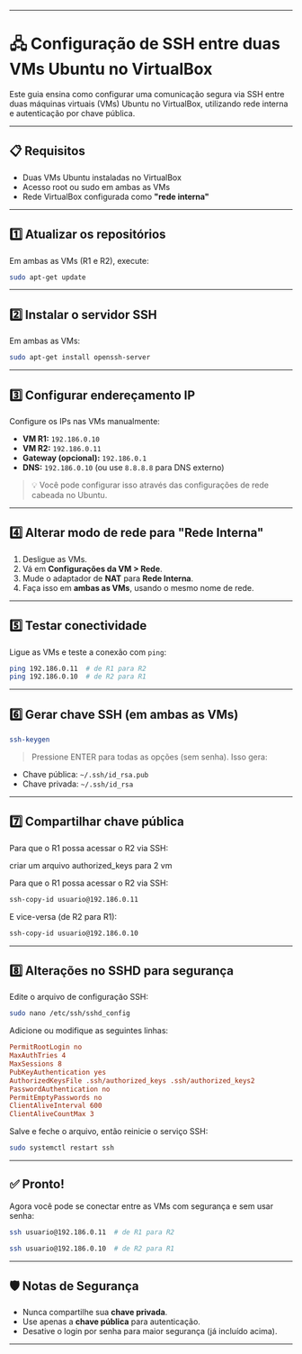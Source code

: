 

---

# 🖧 Configuração de SSH entre duas VMs Ubuntu no VirtualBox

Este guia ensina como configurar uma comunicação segura via SSH entre duas máquinas virtuais (VMs) Ubuntu no VirtualBox, utilizando rede interna e autenticação por chave pública.

---

## 📋 Requisitos

* Duas VMs Ubuntu instaladas no VirtualBox
* Acesso root ou sudo em ambas as VMs
* Rede VirtualBox configurada como **"rede interna"**

---

## 1️⃣ Atualizar os repositórios

Em ambas as VMs (R1 e R2), execute:

```bash
sudo apt-get update
```

---

## 2️⃣ Instalar o servidor SSH

Em ambas as VMs:

```bash
sudo apt-get install openssh-server
```

---

## 3️⃣ Configurar endereçamento IP

Configure os IPs nas VMs manualmente:

* **VM R1:** `192.186.0.10`
* **VM R2:** `192.186.0.11`
* **Gateway (opcional):** `192.186.0.1`
* **DNS:** `192.186.0.10` (ou use `8.8.8.8` para DNS externo)

> 💡 Você pode configurar isso através das configurações de rede cabeada no Ubuntu.

---

## 4️⃣ Alterar modo de rede para "Rede Interna"

1. Desligue as VMs.
2. Vá em **Configurações da VM > Rede**.
3. Mude o adaptador de **NAT** para **Rede Interna**.
4. Faça isso em **ambas as VMs**, usando o mesmo nome de rede.

---

## 5️⃣ Testar conectividade

Ligue as VMs e teste a conexão com `ping`:

```bash
ping 192.186.0.11  # de R1 para R2
ping 192.186.0.10  # de R2 para R1
```

---

## 6️⃣ Gerar chave SSH (em ambas as VMs)

```bash
ssh-keygen
```

> Pressione ENTER para todas as opções (sem senha). Isso gera:

* Chave pública: `~/.ssh/id_rsa.pub`
* Chave privada: `~/.ssh/id_rsa`

---

## 7️⃣ Compartilhar chave pública

Para que o R1 possa acessar o R2 via SSH:

criar um arquivo authorized_keys para 2 vm

Para que o R1 possa acessar o R2 via SSH:

```bash
ssh-copy-id usuario@192.186.0.11
```

E vice-versa (de R2 para R1):

```bash
ssh-copy-id usuario@192.186.0.10
```

---

## 8️⃣ Alterações no SSHD para segurança

Edite o arquivo de configuração SSH:

```bash
sudo nano /etc/ssh/sshd_config
```

Adicione ou modifique as seguintes linhas:

```ini
PermitRootLogin no
MaxAuthTries 4
MaxSessions 8
PubKeyAuthentication yes
AuthorizedKeysFile .ssh/authorized_keys .ssh/authorized_keys2
PasswordAuthentication no
PermitEmptyPasswords no
ClientAliveInterval 600
ClientAliveCountMax 3
```

Salve e feche o arquivo, então reinicie o serviço SSH:

```bash
sudo systemctl restart ssh
```

---

## ✅ Pronto!

Agora você pode se conectar entre as VMs com segurança e sem usar senha:

```bash
ssh usuario@192.186.0.11  # de R1 para R2
```

```bash
ssh usuario@192.186.0.10  # de R2 para R1
```

---

## 🛡️ Notas de Segurança

* Nunca compartilhe sua **chave privada**.
* Use apenas a **chave pública** para autenticação.
* Desative o login por senha para maior segurança (já incluído acima).

---

